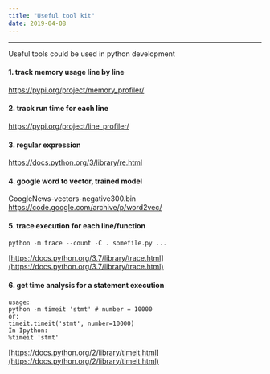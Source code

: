 ```yaml
---
title: "Useful tool kit"
date: 2019-04-08
---
```

---------------------
Useful tools could be used in python development
#### 1. track memory usage line by line
https://pypi.org/project/memory_profiler/

#### 2. track run time for each line
https://pypi.org/project/line_profiler/

#### 3. regular expression
https://docs.python.org/3/library/re.html

#### 4. google word to vector, trained model
GoogleNews-vectors-negative300.bin
https://code.google.com/archive/p/word2vec/

#### 5. trace execution for each line/function
```python
python -m trace --count -C . somefile.py ...
```
[https://docs.python.org/3.7/library/trace.html](https://docs.python.org/3.7/library/trace.html)

#### 6. get time analysis for a statement execution
```
usage:
python -m timeit 'stmt' # number = 10000
or:
timeit.timeit('stmt', number=10000)
In Ipython:
%timeit 'stmt'
```
[https://docs.python.org/2/library/timeit.html](https://docs.python.org/2/library/timeit.html)

<!--stackedit_data:
eyJoaXN0b3J5IjpbLTE5NzA4MDQyNjEsMTI0NDU2MDk2OV19
-->